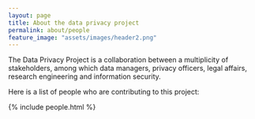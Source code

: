 ```yaml
---
layout: page
title: About the data privacy project
permalink: about/people
feature_image: "assets/images/header2.png"
---
```


The Data Privacy Project is a collaboration between a multiplicity of stakeholders, among which data managers, privacy officers, legal affairs, research engineering and information security.

Here is a list of people who are contributing to this project:

{% include people.html %}